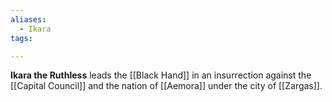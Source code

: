 ```yaml
---
aliases:
  - Ikara
tags:

---
```

**Ikara the Ruthless** leads the [[Black Hand]] in an insurrection against the [[Capital Council]] and the nation of [[Aemora]] under the city of [[Zargas]].